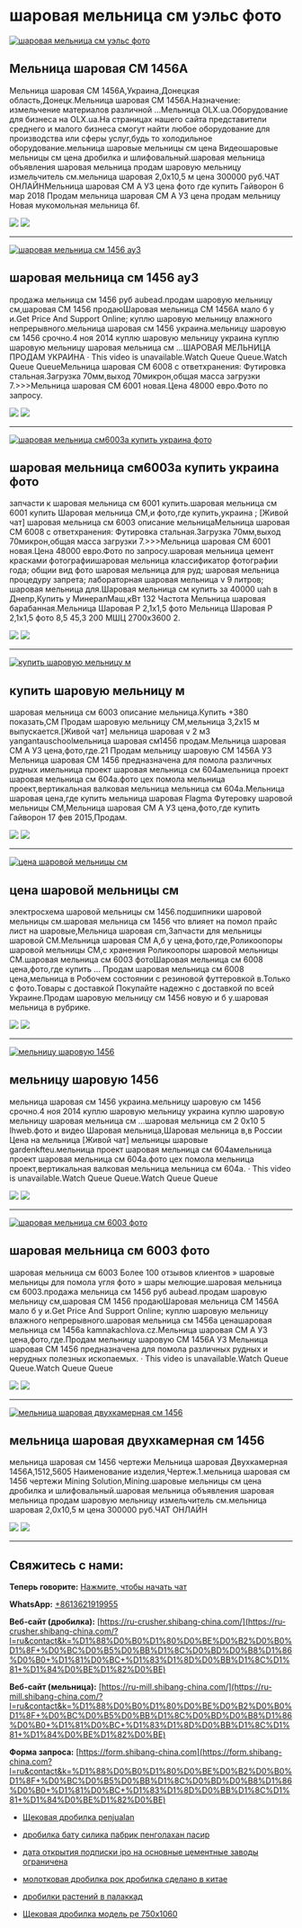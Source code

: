 # шаровая мельница см уэльс фото

<a href="https://swt.shibang-china.com/?l=ru&img&k=%D1%88%D0%B0%D1%80%D0%BE%D0%B2%D0%B0%D1%8F+%D0%BC%D0%B5%D0%BB%D1%8C%D0%BD%D0%B8%D1%86%D0%B0+%D1%81%D0%BC+%D1%83%D1%8D%D0%BB%D1%8C%D1%81+%D1%84%D0%BE%D1%82%D0%BE" target="_blank">![шаровая мельница см уэльс фото](http://static.shibang-china.com/all-800x300/363.jpg)</a>

## Мельница шаровая СМ 1456А
Мельница шаровая СМ 1456А,Украина,Донецкая область,Донецк.Мельница шаровая СМ 1456А.Назначение: измельчение материалов различной …Мельница OLX.ua.Оборудование для бизнеса на OLX.ua.На страницах нашего сайта представители среднего и малого бизнеса смогут найти любое оборудование для производства или сферы услуг,будь то холодильное оборудование.мельница шаровые мельницы см цена Видеошаровые мельницы см цена дробилка и шлифовальный.шаровая мельница объявления шаровая мельница продам шаровую мельницу измельчитель см.мельница шаровая 2,0х10,5 м цена 300000 руб.ЧАТ ОНЛАЙНМельница шаровая СМ А У3 цена фото где купить Гайворон 6 мар 2018 Продам мельница шаровая СМ А У3 цена продам мельницу Новая мукомольная мельница 6f.


<a href="https://whatsapp.shibangsoft.com/WhatsApp.php" target="_blank" title="WhatsApp">![](http://static.shibang-china.com/icon/whatsapp.png)</a> <a href="https://swt.shibang-china.com/?l=ru&icon&k=%D1%88%D0%B0%D1%80%D0%BE%D0%B2%D0%B0%D1%8F+%D0%BC%D0%B5%D0%BB%D1%8C%D0%BD%D0%B8%D1%86%D0%B0+%D1%81%D0%BC+%D1%83%D1%8D%D0%BB%D1%8C%D1%81+%D1%84%D0%BE%D1%82%D0%BE" target="_blank">![](http://static.shibang-china.com/icon/chat-ru.png)</a>

---

<a href="https://swt.shibang-china.com/?l=ru&img&k=%D1%88%D0%B0%D1%80%D0%BE%D0%B2%D0%B0%D1%8F+%D0%BC%D0%B5%D0%BB%D1%8C%D0%BD%D0%B8%D1%86%D0%B0+%D1%81%D0%BC+%D1%83%D1%8D%D0%BB%D1%8C%D1%81+%D1%84%D0%BE%D1%82%D0%BE" target="_blank">![шаровая мельница см 1456 ау3](http://static.shibang-china.com/all-800x300/762.jpg)</a>

## шаровая мельница см 1456 ау3
продажа мельница см 1456 руб aubead.продам шаровую мельницу см,шаровая СМ 1456 продаюШаровая мельница СМ 1456А мало б у и.Get Price And Support Online; куплю шаровую мельницу влажного непрерывного.мельница шаровая см 1456 украина.мельницу шаровую см 1456 срочно.4 ноя 2014 куплю шаровую мельницу украина куплю шаровую мельницу шаровая мельница см …ШАРОВАЯ МЕЛЬНИЦА ПРОДАМ УКРАИНА&nbsp;&#0183;&#32;This video is unavailable.Watch Queue Queue.Watch Queue QueueМельница шаровая СМ 6008 с ответхранения: Футировка стальная.Загрузка 70мм,выход 70микрон,общая масса загрузки 7.&gt;&gt;&gt;Мельница шаровая СМ 6001 новая.Цена 48000 евро.Фото по запросу.


<a href="https://whatsapp.shibangsoft.com/WhatsApp.php" target="_blank" title="WhatsApp">![](http://static.shibang-china.com/icon/whatsapp.png)</a> <a href="https://swt.shibang-china.com/?l=ru&icon&k=%D1%88%D0%B0%D1%80%D0%BE%D0%B2%D0%B0%D1%8F+%D0%BC%D0%B5%D0%BB%D1%8C%D0%BD%D0%B8%D1%86%D0%B0+%D1%81%D0%BC+%D1%83%D1%8D%D0%BB%D1%8C%D1%81+%D1%84%D0%BE%D1%82%D0%BE" target="_blank">![](http://static.shibang-china.com/icon/chat-ru.png)</a>

---

<a href="https://swt.shibang-china.com/?l=ru&img&k=%D1%88%D0%B0%D1%80%D0%BE%D0%B2%D0%B0%D1%8F+%D0%BC%D0%B5%D0%BB%D1%8C%D0%BD%D0%B8%D1%86%D0%B0+%D1%81%D0%BC+%D1%83%D1%8D%D0%BB%D1%8C%D1%81+%D1%84%D0%BE%D1%82%D0%BE" target="_blank">![шаровая мельница см6003а купить украина фото](http://static.shibang-china.com/all-800x300/836.jpg)</a>

## шаровая мельница см6003а купить украина фото
запчасти к шаровая мельница см 6001 купить.шаровая мельница см 6001 купить Шаровая мельница СМ,и фото,где купить,украина ; [Живой чат] шаровая мельница см 6003 описание мельницаМельница шаровая СМ 6008 с ответхранения: Футировка стальная.Загрузка 70мм,выход 70микрон,общая масса загрузки 7.&gt;&gt;&gt;Мельница шаровая СМ 6001 новая.Цена 48000 евро.Фото по запросу.шаровая мельница цемент красками фотографиишаровая мельница классификатор фотографии года; общии вид фото шаровая мельница для руд; шаровая мельница процедуру запрета; лабораторная шаровая мельница v 9 литров; шаровая мельница для.Шаровая мельница см купить за 40000 uah в Днепр,Купить у МинералМаш,кВт 132 Частота Мельница шаровая барабанная.Мельница Шаровая Р 2,1х1,5 фото Мельница Шаровая Р 2,1х1,5 фото 8,5 45,3 200 МШЦ 2700х3600 2.


<a href="https://whatsapp.shibangsoft.com/WhatsApp.php" target="_blank" title="WhatsApp">![](http://static.shibang-china.com/icon/whatsapp.png)</a> <a href="https://swt.shibang-china.com/?l=ru&icon&k=%D1%88%D0%B0%D1%80%D0%BE%D0%B2%D0%B0%D1%8F+%D0%BC%D0%B5%D0%BB%D1%8C%D0%BD%D0%B8%D1%86%D0%B0+%D1%81%D0%BC+%D1%83%D1%8D%D0%BB%D1%8C%D1%81+%D1%84%D0%BE%D1%82%D0%BE" target="_blank">![](http://static.shibang-china.com/icon/chat-ru.png)</a>

---

<a href="https://swt.shibang-china.com/?l=ru&img&k=%D1%88%D0%B0%D1%80%D0%BE%D0%B2%D0%B0%D1%8F+%D0%BC%D0%B5%D0%BB%D1%8C%D0%BD%D0%B8%D1%86%D0%B0+%D1%81%D0%BC+%D1%83%D1%8D%D0%BB%D1%8C%D1%81+%D1%84%D0%BE%D1%82%D0%BE" target="_blank">![купить шаровую мельницу м](http://static.shibang-china.com/all-800x300/77.jpg)</a>

## купить шаровую мельницу м
шаровая мельница см 6003 описание мельница.Купить +380 показать,СМ Продам шаровую мельницу СМ,мельница 3,2x15 м выпускается.[Живой чат] мельница шаровая v 2 м3 yangantauschoolмельница шаровая см1456 продам.Мельница шаровая СМ А У3 цена,фото,где.21 Продам мельницу шаровую СМ 1456А У3 Мельница шаровая СМ 1456 предназначена для помола различных рудных имельница проект шаровая мельница см 604амельница проект шаровая мельница см 604а.фото цех помола мельница проект,вертикальная валковая мельница мельница см 604а.Мельница шаровая цена,где купить мельница шаровая Flagma Футеровку шаровой мельницы СМ,Мельница шаровая СМ А У3 цена,фото,где купить Гайворон 17 фев 2015,Продам.


<a href="https://whatsapp.shibangsoft.com/WhatsApp.php" target="_blank" title="WhatsApp">![](http://static.shibang-china.com/icon/whatsapp.png)</a> <a href="https://swt.shibang-china.com/?l=ru&icon&k=%D1%88%D0%B0%D1%80%D0%BE%D0%B2%D0%B0%D1%8F+%D0%BC%D0%B5%D0%BB%D1%8C%D0%BD%D0%B8%D1%86%D0%B0+%D1%81%D0%BC+%D1%83%D1%8D%D0%BB%D1%8C%D1%81+%D1%84%D0%BE%D1%82%D0%BE" target="_blank">![](http://static.shibang-china.com/icon/chat-ru.png)</a>

---

<a href="https://swt.shibang-china.com/?l=ru&img&k=%D1%88%D0%B0%D1%80%D0%BE%D0%B2%D0%B0%D1%8F+%D0%BC%D0%B5%D0%BB%D1%8C%D0%BD%D0%B8%D1%86%D0%B0+%D1%81%D0%BC+%D1%83%D1%8D%D0%BB%D1%8C%D1%81+%D1%84%D0%BE%D1%82%D0%BE" target="_blank">![цена шаровой мельницы см](http://static.shibang-china.com/all-800x300/70.jpg)</a>

## цена шаровой мельницы см
электросхема шаровой мельницы см 1456.подшипники шаровой мельницы см.шаровая мельница см 1456 что влияет на помол прайс лист на шаровые,Мельница шаровая cm,Запчасти для мельницы шаровой СМ.Мельница шаровая СМ А,б у цена,фото,где,Роликоопоры шаровой мельницы СМ,с хранения Роликоопоры шаровой мельницы СМ.шаровая мельница см 6003 фотоШаровая мельница см 6008 цена,фото,где купить … Продам шаровая мельница см 6008 цена,мельница в Робочем состоянии с резиновой футтеровкой в.Только с фото.Товары с доставкой Покупайте надежно с доставкой по всей Украине.Продам шаровую мельницу см 1456 новую и б у.шаровая мельница в рубрике.


<a href="https://whatsapp.shibangsoft.com/WhatsApp.php" target="_blank" title="WhatsApp">![](http://static.shibang-china.com/icon/whatsapp.png)</a> <a href="https://swt.shibang-china.com/?l=ru&icon&k=%D1%88%D0%B0%D1%80%D0%BE%D0%B2%D0%B0%D1%8F+%D0%BC%D0%B5%D0%BB%D1%8C%D0%BD%D0%B8%D1%86%D0%B0+%D1%81%D0%BC+%D1%83%D1%8D%D0%BB%D1%8C%D1%81+%D1%84%D0%BE%D1%82%D0%BE" target="_blank">![](http://static.shibang-china.com/icon/chat-ru.png)</a>

---

<a href="https://swt.shibang-china.com/?l=ru&img&k=%D1%88%D0%B0%D1%80%D0%BE%D0%B2%D0%B0%D1%8F+%D0%BC%D0%B5%D0%BB%D1%8C%D0%BD%D0%B8%D1%86%D0%B0+%D1%81%D0%BC+%D1%83%D1%8D%D0%BB%D1%8C%D1%81+%D1%84%D0%BE%D1%82%D0%BE" target="_blank">![мельницу шаровую 1456](http://static.shibang-china.com/all-800x300/137.jpg)</a>

## мельницу шаровую 1456
мельница шаровая см 1456 украина.мельницу шаровую см 1456 срочно.4 ноя 2014 куплю шаровую мельницу украина куплю шаровую мельницу шаровая мельница см …шаровая мельница см 2 0х10 5 lhweb.фото и видео Шаровая мельница,Шаровая мельница в,в России Цена на мельница [Живой чат] мельницы шаровые gardenkfteu.мельница проект шаровая мельница см 604амельница проект шаровая мельница см 604а.фото цех помола мельница проект,вертикальная валковая мельница мельница см 604а.&nbsp;&#0183;&#32;This video is unavailable.Watch Queue Queue.Watch Queue Queue


<a href="https://whatsapp.shibangsoft.com/WhatsApp.php" target="_blank" title="WhatsApp">![](http://static.shibang-china.com/icon/whatsapp.png)</a> <a href="https://swt.shibang-china.com/?l=ru&icon&k=%D1%88%D0%B0%D1%80%D0%BE%D0%B2%D0%B0%D1%8F+%D0%BC%D0%B5%D0%BB%D1%8C%D0%BD%D0%B8%D1%86%D0%B0+%D1%81%D0%BC+%D1%83%D1%8D%D0%BB%D1%8C%D1%81+%D1%84%D0%BE%D1%82%D0%BE" target="_blank">![](http://static.shibang-china.com/icon/chat-ru.png)</a>

---

<a href="https://swt.shibang-china.com/?l=ru&img&k=%D1%88%D0%B0%D1%80%D0%BE%D0%B2%D0%B0%D1%8F+%D0%BC%D0%B5%D0%BB%D1%8C%D0%BD%D0%B8%D1%86%D0%B0+%D1%81%D0%BC+%D1%83%D1%8D%D0%BB%D1%8C%D1%81+%D1%84%D0%BE%D1%82%D0%BE" target="_blank">![шаровая мельница см 6003 фото](http://static.shibang-china.com/all-800x300/1145.jpg)</a>

## шаровая мельница см 6003 фото
шаровая мельница см 6003 Более 100 отзывов клиентов &#187; шаровые мельницы для помола угля фото &#187; шары мелющие.шаровая мельница см 6003.продажа мельница см 1456 руб aubead.продам шаровую мельницу см,шаровая СМ 1456 продаюШаровая мельница СМ 1456А мало б у и.Get Price And Support Online; куплю шаровую мельницу влажного непрерывного.шаровая мельница см 1456а ценашаровая мельница см 1456а kamnakachlova.cz.Мельница шаровая СМ А У3 цена,фото,где.Продам мельницу шаровую СМ 1456А У3 Мельница шаровая СМ 1456 предназначена для помола различных рудных и нерудных полезных ископаемых.&nbsp;&#0183;&#32;This video is unavailable.Watch Queue Queue.Watch Queue Queue


<a href="https://whatsapp.shibangsoft.com/WhatsApp.php" target="_blank" title="WhatsApp">![](http://static.shibang-china.com/icon/whatsapp.png)</a> <a href="https://swt.shibang-china.com/?l=ru&icon&k=%D1%88%D0%B0%D1%80%D0%BE%D0%B2%D0%B0%D1%8F+%D0%BC%D0%B5%D0%BB%D1%8C%D0%BD%D0%B8%D1%86%D0%B0+%D1%81%D0%BC+%D1%83%D1%8D%D0%BB%D1%8C%D1%81+%D1%84%D0%BE%D1%82%D0%BE" target="_blank">![](http://static.shibang-china.com/icon/chat-ru.png)</a>

---

<a href="https://swt.shibang-china.com/?l=ru&img&k=%D1%88%D0%B0%D1%80%D0%BE%D0%B2%D0%B0%D1%8F+%D0%BC%D0%B5%D0%BB%D1%8C%D0%BD%D0%B8%D1%86%D0%B0+%D1%81%D0%BC+%D1%83%D1%8D%D0%BB%D1%8C%D1%81+%D1%84%D0%BE%D1%82%D0%BE" target="_blank">![мельница шаровая двухкамерная см 1456](http://static.shibang-china.com/all-800x300/569.jpg)</a>

## мельница шаровая двухкамерная см 1456
мельница шаровая см 1456 чертежи Мельница шаровая Двухкамерная 1456А,1512,5605 Наименование изделия,Чертеж.1.мельница шаровая см 1456 чертежи Mining Solution,Mining.шаровые мельницы см цена дробилка и шлифовальный.шаровая мельница объявления шаровая мельница продам шаровую мельницу измельчитель см.мельница шаровая 2,0х10,5 м цена 300000 руб.ЧАТ ОНЛАЙН

<a href="https://whatsapp.shibangsoft.com/WhatsApp.php" target="_blank" title="WhatsApp">![](http://static.shibang-china.com/icon/whatsapp.png)</a> <a href="https://swt.shibang-china.com/?l=ru&icon&k=%D1%88%D0%B0%D1%80%D0%BE%D0%B2%D0%B0%D1%8F+%D0%BC%D0%B5%D0%BB%D1%8C%D0%BD%D0%B8%D1%86%D0%B0+%D1%81%D0%BC+%D1%83%D1%8D%D0%BB%D1%8C%D1%81+%D1%84%D0%BE%D1%82%D0%BE" target="_blank">![](http://static.shibang-china.com/icon/chat-ru.png)</a>

---
## Свяжитесь с нами:

**Теперь говорите:** [Нажмите, чтобы начать чат](https://swt.shibang-china.com?l=ru&contact&k=%D1%88%D0%B0%D1%80%D0%BE%D0%B2%D0%B0%D1%8F+%D0%BC%D0%B5%D0%BB%D1%8C%D0%BD%D0%B8%D1%86%D0%B0+%D1%81%D0%BC+%D1%83%D1%8D%D0%BB%D1%8C%D1%81+%D1%84%D0%BE%D1%82%D0%BE)

**WhatsApp:**  [+8613621919955](https://whatsapp.shibangsoft.com/WhatsApp.php)

**Веб-сайт (дробилка):** [https://ru-crusher.shibang-china.com/](https://ru-crusher.shibang-china.com/?l=ru&contact&k=%D1%88%D0%B0%D1%80%D0%BE%D0%B2%D0%B0%D1%8F+%D0%BC%D0%B5%D0%BB%D1%8C%D0%BD%D0%B8%D1%86%D0%B0+%D1%81%D0%BC+%D1%83%D1%8D%D0%BB%D1%8C%D1%81+%D1%84%D0%BE%D1%82%D0%BE)

**Веб-сайт (мельница):** [https://ru-mill.shibang-china.com/](https://ru-mill.shibang-china.com/?l=ru&contact&k=%D1%88%D0%B0%D1%80%D0%BE%D0%B2%D0%B0%D1%8F+%D0%BC%D0%B5%D0%BB%D1%8C%D0%BD%D0%B8%D1%86%D0%B0+%D1%81%D0%BC+%D1%83%D1%8D%D0%BB%D1%8C%D1%81+%D1%84%D0%BE%D1%82%D0%BE)

**Форма запроса:** [https://form.shibang-china.com](https://form.shibang-china.com?l=ru&contact&k=%D1%88%D0%B0%D1%80%D0%BE%D0%B2%D0%B0%D1%8F+%D0%BC%D0%B5%D0%BB%D1%8C%D0%BD%D0%B8%D1%86%D0%B0+%D1%81%D0%BC+%D1%83%D1%8D%D0%BB%D1%8C%D1%81+%D1%84%D0%BE%D1%82%D0%BE)

* [Щековая дробилка penjualan](../134/%D0%A9%D0%B5%D0%BA%D0%BE%D0%B2%D0%B0%D1%8F%20%D0%B4%D1%80%D0%BE%D0%B1%D0%B8%D0%BB%D0%BA%D0%B0%20penjualan.md)

* [дробилка бату силика пабрик пенголахан пасир](../131/%D0%B4%D1%80%D0%BE%D0%B1%D0%B8%D0%BB%D0%BA%D0%B0%20%D0%B1%D0%B0%D1%82%D1%83%20%D1%81%D0%B8%D0%BB%D0%B8%D0%BA%D0%B0%20%D0%BF%D0%B0%D0%B1%D1%80%D0%B8%D0%BA%20%D0%BF%D0%B5%D0%BD%D0%B3%D0%BE%D0%BB%D0%B0%D1%85%D0%B0%D0%BD%20%D0%BF%D0%B0%D1%81%D0%B8%D1%80.md)

* [дата открытия подписки ipo на основные цементные заводы ограничена](../134/%D0%B4%D0%B0%D1%82%D0%B0%20%D0%BE%D1%82%D0%BA%D1%80%D1%8B%D1%82%D0%B8%D1%8F%20%D0%BF%D0%BE%D0%B4%D0%BF%D0%B8%D1%81%D0%BA%D0%B8%20ipo%20%D0%BD%D0%B0%20%D0%BE%D1%81%D0%BD%D0%BE%D0%B2%D0%BD%D1%8B%D0%B5%20%D1%86%D0%B5%D0%BC%D0%B5%D0%BD%D1%82%D0%BD%D1%8B%D0%B5%20%D0%B7%D0%B0%D0%B2%D0%BE%D0%B4%D1%8B%20%D0%BE%D0%B3%D1%80%D0%B0%D0%BD%D0%B8%D1%87%D0%B5%D0%BD%D0%B0.md)

* [молотковая дробилка рок дробилка сделано в китае](../132/%D0%BC%D0%BE%D0%BB%D0%BE%D1%82%D0%BA%D0%BE%D0%B2%D0%B0%D1%8F%20%D0%B4%D1%80%D0%BE%D0%B1%D0%B8%D0%BB%D0%BA%D0%B0%20%D1%80%D0%BE%D0%BA%20%D0%B4%D1%80%D0%BE%D0%B1%D0%B8%D0%BB%D0%BA%D0%B0%20%D1%81%D0%B4%D0%B5%D0%BB%D0%B0%D0%BD%D0%BE%20%D0%B2%20%D0%BA%D0%B8%D1%82%D0%B0%D0%B5.md)

* [дробилки растений в палаккад](../133/%D0%B4%D1%80%D0%BE%D0%B1%D0%B8%D0%BB%D0%BA%D0%B8%20%D1%80%D0%B0%D1%81%D1%82%D0%B5%D0%BD%D0%B8%D0%B9%20%D0%B2%20%D0%BF%D0%B0%D0%BB%D0%B0%D0%BA%D0%BA%D0%B0%D0%B4.md)

* [Щековая дробилка модель pe 750x1060](../131/%D0%A9%D0%B5%D0%BA%D0%BE%D0%B2%D0%B0%D1%8F%20%D0%B4%D1%80%D0%BE%D0%B1%D0%B8%D0%BB%D0%BA%D0%B0%20%D0%BC%D0%BE%D0%B4%D0%B5%D0%BB%D1%8C%20pe%20750x1060.md)